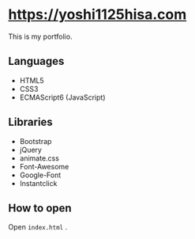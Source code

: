 # https://yoshi1125hisa.com
This is my portfolio.

## Languages
- HTML5
- CSS3
- ECMAScript6 (JavaScript)

## Libraries
- Bootstrap
- jQuery
- animate.css
- Font-Awesome
- Google-Font
- Instantclick


## How to open
Open `index.html` .
